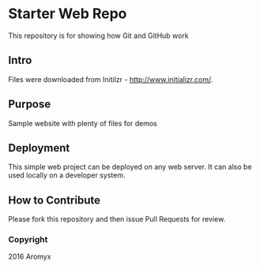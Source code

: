 # Starter Web Repo

This repository is for showing how Git and GitHub work

## Intro
Files were downloaded from Initilzr - http://www.initializr.com/.

## Purpose
Sample website with plenty of files for demos

## Deployment
This simple web project can be deployed on any web server.  It can also be used locally on a developer system.

## How to Contribute
Please fork this repository and then issue Pull Requests for review.

### Copyright

2016 Aromyx
